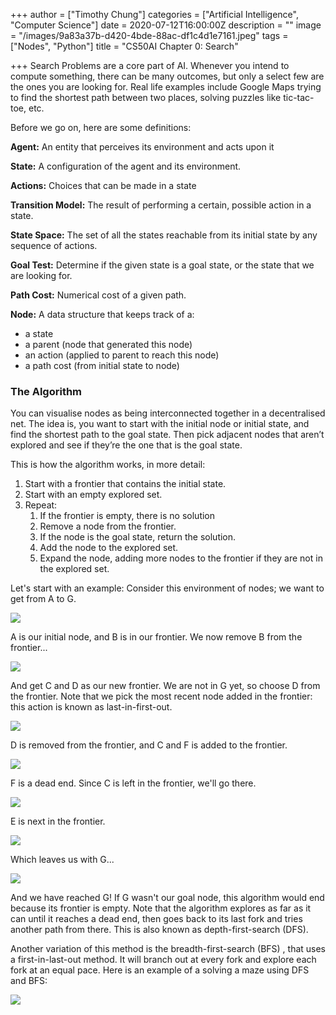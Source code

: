 +++
author = ["Timothy Chung"]
categories = ["Artificial Intelligence", "Computer Science"]
date = 2020-07-12T16:00:00Z
description = ""
image = "/images/9a83a37b-d420-4bde-88ac-df1c4d1e7161.jpeg"
tags = ["Nodes", "Python"]
title = "CS50AI Chapter 0: Search"

+++
Search Problems are a core part of AI. Whenever you intend to compute something, there can be many outcomes, but only a select few are the ones you are looking for. Real life examples include Google Maps trying to find the shortest path between two places, solving puzzles like tic-tac-toe, etc.

Before we go on, here are some definitions:

**Agent:** An entity that perceives its environment and acts upon it

**State:** A configuration of the agent and its environment.

**Actions:** Choices that can be made in a state

**Transition Model:** The result of performing a certain, possible action in a state.

**State Space:** The set of all the states reachable from its initial state by any sequence of actions.

**Goal Test:** Determine if the given state is a goal state, or the state that we are looking for.

**Path Cost:** Numerical cost of a given path.

**Node:** A data structure that keeps track of a:

* a state
* a parent (node that generated this node)
* an action (applied to parent to reach this node)
* a path cost (from initial state to node)

### The Algorithm

You can visualise nodes as being interconnected together in a decentralised net. The idea is, you want to start with the initial node or initial state, and find the shortest path to the goal state. Then pick adjacent nodes that aren’t explored and see if they’re the one that is the goal state.

This is how the algorithm works, in more detail:

1. Start with a frontier that contains the initial state.
2. Start with an empty explored set.
3. Repeat:
   1. If the frontier is empty, there is no solution
   2. Remove a node from the frontier.
   3. If the node is the goal state, return the solution.
   4. Add the node to the explored set.
   5. Expand the node, adding more nodes to the frontier if they are not in the explored set.

Let's start with an example: Consider this environment of nodes; we want to get from A to G.

![](/images/img_0495.jpg)

A is our initial node, and B is in our frontier. We now remove B from the frontier...

![](/images/img_0496.jpg)

And get C and D as our new frontier. We are not in G yet, so choose D from the frontier. Note that we pick the most recent node added in the frontier: this action is known as last-in-first-out.

![](/images/img_0497.jpg)

D is removed from the frontier, and C and F is added to the frontier.

![](/images/img_0498.jpg)

F is a dead end. Since C is left in the frontier, we'll go there.

![](/images/img_0499.jpg)

E is next in the frontier.

![](/images/img_0500.jpg)

Which leaves us with G...

![](/images/img_0502.jpg)

And we have reached G! If G wasn't our goal node, this algorithm would end because its frontier is empty. Note that the algorithm explores as far as it can until it reaches a dead end, then goes back to its last fork and tries another path from there. This is also known as depth-first-search (DFS).

Another variation of this method is the breadth-first-search (BFS) , that uses a first-in-last-out method. It will branch out at every fork and explore each fork at an equal pace. Here is an example of a solving a maze using DFS and BFS:

![](/images/img_d03f4b4e039b-1.jpeg)